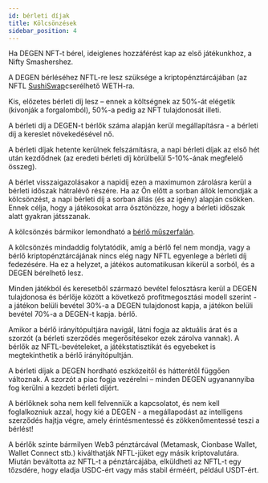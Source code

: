 ```yaml
---
id: bérleti díjak
title: Kölcsönzések
sidebar_position: 4
---
```


Ha DEGEN NFT-t bérel, ideiglenes hozzáférést kap az első játékunkhoz, a Nifty Smashershez.

A DEGEN bérléséhez NFTL-re lesz szüksége a kriptopénztárcájában (az NFTL [SushiSwap](https://sushi.com/)cserélhető WETH-ra.

Kis, előzetes bérleti díj lesz – ennek a költségnek az 50%-át elégetik (kivonják a forgalomból), 50%-a pedig az NFT tulajdonosát illeti.

A bérleti díj a DEGEN-t bérlők száma alapján kerül megállapításra - a bérleti díj a kereslet növekedésével nő.

A bérleti díjak hetente kerülnek felszámításra, a napi bérleti díjak az első hét után kezdődnek (az eredeti bérleti díj körülbelül 5-10%-ának megfelelő összeg).

A bérlet visszaigazolásakor a napidíj ezen a maximumon zárolásra kerül a bérleti időszak hátralévő részére. Ha az Ön előtt a sorban állók lemondják a kölcsönzést, a napi bérleti díj a sorban állás (és az igény) alapján csökken. Ennek célja, hogy a játékosokat arra ösztönözze, hogy a bérleti időszak alatt gyakran játsszanak.

A kölcsönzés bármikor lemondható a [bérlő műszerfalán](https://niftyleague.com/profile).

A kölcsönzés mindaddig folytatódik, amíg a bérlő fel nem mondja, vagy a bérlő kriptopénztárcájának nincs elég nagy NFTL egyenlege a bérleti díj fedezésére. Ha ez a helyzet, a játékos automatikusan kikerül a sorból, és a DEGEN bérelhető lesz.

Minden játékból és keresetből származó bevétel felosztásra kerül a DEGEN tulajdonosa és bérlője között a következő profitmegosztási modell szerint - a játékon belüli bevétel 30%-a a DEGEN tulajdonost kapja, a játékon belüli bevétel 70%-a a DEGEN-t kapja. bérlő.

Amikor a bérlő irányítópultjára navigál, látni fogja az aktuális árat és a szorzót (a bérleti szerződés megerősítésekor ezek zárolva vannak). A bérlők az NFTL-bevételeket, a játékstatisztikát és egyebeket is megtekinthetik a bérlő irányítópultján.

A bérleti díjak a DEGEN hordható eszközeitől és hátterétől függően változnak. A szorzót a piac fogja vezérelni – minden DEGEN ugyanannyiba fog kerülni a kezdeti bérleti díjért.

A bérlőknek soha nem kell felvenniük a kapcsolatot, és nem kell foglalkozniuk azzal, hogy kié a DEGEN - a megállapodást az intelligens szerződés hajtja végre, amely érintésmentessé és zökkenőmentessé teszi a bérlést!

A bérlők szinte bármilyen Web3 pénztárcával (Metamask, Cionbase Wallet, Wallet Connect stb.) kiválthatják NFTL-jüket egy másik kriptovalutára. Miután beváltotta az NFTL-t a pénztárcájába, elküldheti az NFTL-t egy tőzsdére, hogy eladja USDC-ért vagy más stabil érméért, például USDT-ért.
